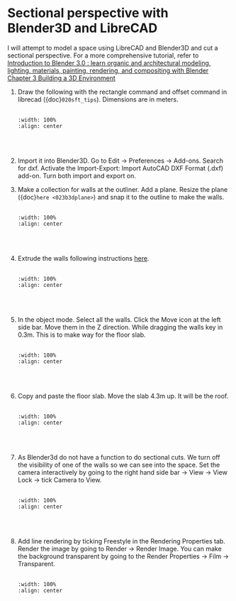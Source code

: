 # Sectional perspective with Blender3D and LibreCAD
I will attempt to model a space using LibreCAD and Blender3D and cut a sectional perspective. For a more comprehensive tutorial, refer to <a href="https://learning.oreilly.com/library/view/introduction-to-blender/9781484279540/" target="_blank">Introduction to Blender 3.0 : learn organic and architectural modeling, lighting, materials, painting, rendering, and compositing with Blender Chapter 3 Building a 3D Environment </a>

1. Draw the following with the rectangle command and offset command in librecad ({doc}`020sft_tips`). Dimensions are in meters.
    <br/><br/>
    ```{image} ../_static/librecad/librecad1.png
    :width: 100%
    :align: center
    ```
    <br/><br/>

2. Import it into Blender3D. Go to Edit -> Preferences -> Add-ons. Search for dxf. Activate the Import-Export: Import AutoCAD DXF Format (.dxf) add-on. Turn both import and export on.
3. Make a collection for walls at the outliner. Add a plane. Resize the plane ({doc}`here <023b3dplane>`) and snap it to the outline to make the walls.
    <br/><br/>
    ```{image} ../_static/blender1/blender7.png
    :width: 100%
    :align: center
    ```
    <br/><br/>

4. Extrude the walls following instructions [here](023b3dplane.md#extruding-the-face-of-a-plane).
    <br/><br/>
    ```{image} ../_static/blender1/blender8.png
    :width: 100%
    :align: center
    ```
    <br/><br/>
    
5. In the object mode. Select all the walls. Click the Move icon at the left side bar. Move them in the Z direction. While dragging the walls key in 0.3m. This is to make way for the floor slab.
    <br/><br/>
    ```{image} ../_static/blender1/blender9.png
    :width: 100%
    :align: center
    ```
    <br/><br/>
6. Copy and paste the floor slab. Move the slab 4.3m up. It will be the roof.
    <br/><br/>
    ```{image} ../_static/blender1/blender10.png
    :width: 100%
    :align: center
    ```
    <br/><br/>    

7. As Blender3d do not have a function to do sectional cuts. We turn off the visibility of one of the walls so we can see into the space. Set the camera interactively by going to the right hand side bar -> View -> View Lock -> tick Camera to View.
    <br/><br/>
    ```{image} ../_static/blender1/blender11.png
    :width: 100%
    :align: center
    ```
    <br/><br/>

8. Add line rendering by ticking Freestyle in the Rendering Properties tab. Render the image by going to Render -> Render Image. You can make the background transparent by going to the Render Properties -> Film -> Transparent.
    <br/><br/>
    ```{image} ../_static/blender1/blender13.png
    :width: 100%
    :align: center
    ```
    <br/><br/>